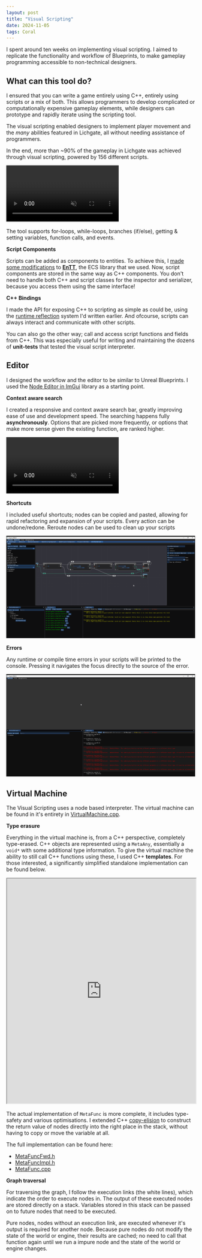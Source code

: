 ```yaml
---
layout: post
title: "Visual Scripting"
date: 2024-11-05
tags: Coral
---
```


I spent around ten weeks on implementing visual scripting. I aimed to replicate the functionality and workflow of Blueprints, to make gameplay programming accessible to non-technical designers. 

## What can this tool do?

I ensured that you can write a game entirely using C++, entirely using scripts or a mix of both. This allows programmers to develop complicated or computationally expensive gameplay elements, while designers can prototype and rapidly iterate using the scripting tool. 

The visual scripting enabled designers to implement player movement and the *many* abilities featured in Lichgate, all without needing assistance of programmers. 

In the end, more than ~90% of the gameplay in Lichgate was achieved through visual scripting, powered by 156 different scripts. 

<div class="video-as-gif-container">
  <video autoplay loop muted playsinline>
    <source src="/img/projects/y2/coral/DifferentScripts.mp4" type="video/mp4">
  </video>
</div>

The tool supports for-loops, while-loops, branches (if/else), getting & setting variables, function calls, and events.

**Script Components**

Scripts can be added as components to entities. To achieve this, I [made some modifications](https://github.com/GuusKemperman/CoralEngine/blob/39a86d7ff667518a458fa276a4fa1fa8066d8de5/Source/World/Registry.cpp#L25) to **[EnTT](https://github.com/skypjack/entt)**, the ECS library that we used. Now, script components are stored in the same way as C++ components. You don't need to handle both C++ and script classes for the inspector and serializer, because you access them using the same interface!

**C++ Bindings**

I made the API for exposing C++ to scripting as simple as could be, using the [runtime reflection](/blog/runtime-reflection) system I'd written earlier. And ofcourse, scripts can always interact and communicate with other scripts.

You can also go the other way; call and access script functions and fields from C++. This was especially useful for writing and maintaining the dozens of **unit-tests** that tested the visual script interpreter. 

## Editor

I designed the workflow and the editor to be similar to Unreal Blueprints. I used the [Node Editor in ImGui](https://github.com/thedmd/imgui-node-editor) library as a starting point.

**Context aware search**

I created a responsive and context aware search bar, greatly improving ease of use and development speed. The searching happens fully **asynchronously**. Options that are picked more frequently, or options that make more sense given the existing function, are ranked higher. 

<div class="video-as-gif-container">
  <video autoplay loop muted playsinline>
    <source src="/img/projects/y2/coral/ScriptEditor.mp4" type="video/mp4">
  </video>
</div>

**Shortcuts**

I included useful shortcuts; nodes can be copied and pasted, allowing for rapid refactoring and expansion of your scripts. Every action can be undone/redone. Reroute nodes can be used to clean up your scripts

![](/img/projects/y2/coral/W6_CopyCutPasteDuplicateUndo.gif)

**Errors**

Any runtime or compile time errors in your scripts will be printed to the console. Pressing it navigates the focus directly to the source of the error.

![](/img/projects/y2/coral/W5_LogMessageTakesYouToError.gif)

## Virtual Machine

The Visual Scripting uses a node based interpreter. The virtual machine can be found in it's entirety in [VirtualMachine.cpp](https://github.com/GuusKemperman/CoralEngine/blob/main-lite/Source/Core/VirtualMachine.cpp).

**Type erasure**

Everything in the virtual machine is, from a C++ perspective, completely type-erased. C++ objects are represented using a ```MetaAny```, essentially a ```void*``` with some additional type information. To give the virtual machine the ability to still call C++ functions using these, I used C++ **templates**. For those interested, a significantly simplified standalone implementation can be found below.

<iframe width="100%" height="600px" src="https://godbolt.org/e#z:OYLghAFBqd5QCxAYwPYBMCmBRdBLAF1QCcAaPECAMzwBtMA7AQwFtMQByARg9KtQYEAysib0QXACx8BBAKoBnTAAUAHpwAMvAFYTStJg1DIApACYAQuYukl9ZATwDKjdAGFUtAK4sGISQBspK4AMngMmAByPgBGmMQgAKxmpAAOqAqETgwe3r7%2BQemZjgJhEdEscQnJtpj2JQxCBEzEBLk%2BfoG19dlNLQRlUbHxSSkKza3t%2BV3j/YMVVaMAlLaoXsTI7BzmAMypxEzALEwA1AKbJhoAgrvhyN5YJyY7blReDA7ZYs/YlzdmOzuD0wTxehgAnj8/rcPsDQW4AG6YBwkKHXP73JgKBQnK4xcYHBwAMXepnRAHYrOiNABOAiYFipAz055uAjg1KMVgggAqpBOmQAXpgAPoEE4ASTRN1ps0cyBOPJOcgYqSYyAA1kJwsB6BA0AxxgKCOgQCAkSjiKzxqaQBCoWYAicWsAFEtobSTJSPTTLjSDUabWb7Y7nQxwaCACLO4iukyJCxSxKR55UmW%2B2nETAEdYMY22iEi0TjVk8n4QCHunZpv1elPU9P0xnMkGs9mc5hsE4AJWz/PbXLYADoR7jYwp%2BULRQQR0PJQx8JsFNK/XK8Aqg3bw/OEagNZgJc39QJAyazW8Pg1Wb2CBAruPZ1XfqGL58BDzUBKGLv96QfX6A3FTcLSIK0Xk3e0dmfJ0XQnf9ZTPEBwiwVQRSUABHLxGAuF4v0XTAFFnH53WpX1vVIv0sxzYg81fBoPy/H9MAgFU1U1bUjHoVl71dfk8PXAjy1gpZH1Tf9yXrGUrlSLwYlodcQB9JsmSYFkXgHTsQRvfsOUHTBZzHOMoJ9PECXVAgSQ%2BCBNzo7Jr2zO8HxHJ8TlfJYTkUijaXCJjiAgeCM19BNX3jSNj0NIDEJA1FwMQyDoJjV13IAWh%2BfNg3DALa3I9Na09BDbWOfcRWQzBUIwrCPkwa08GFVAqFnRykrSirsOq70JLErzAso7Ncx3PcDyPV9%2BVgydMEwtqqxrfKeokkjcpy7LJJ9CDt1QTkDlAiAlnC09bWisC3DWyFjNDYSTkA8SZsCqj%2Bp8wa/OErrFpW659jwBFVPYVbENsgRrTi8M9sig7kVAwGC0ys6Ahch79ytDqU2raFOpRhtwiAnwIEx51%2BSoWhUFUk4YgWr00xOSmTjumjnSeSwSZeusPSuXHjnCHbUYpqmbNJBoTgHdARRCyl6YCBQfCeNHucp0yCEJCzSWdfF5fM4XSXJgXdKF18peRmX0q3CMswl2hxWeaMmBVhX1aszWTs1rgND1ycgchUXEiHDQqD1utpr%2BKnqb62mTqLLECFZTHyxNrwzf9ilIw4FZaE4RJeD8DgtFIVBODcaxrAFNYNlbAEeFIAhNCTlYNVGIdySdgJAgCHYAi4AAORJEn0ThJHTyvs84XgFBADRy8rlY4FgJAyuRLxQPIShYOUQw6iEBBUAAdwzsu0EZOhVOyZeIloNfN4zrPd9SOgRgRZBUlSEUES4GkRRbcYRVURvSEv6/iEiblB7f1QHvegxAADyc9T5b37jPZAPFh4cF4LApo%2BAM68H4IIEQYh2BSBkIIRQKh1CZx0HoAwRgUD50sPoPA%2BJ4AQE0iARgBACCkCRAkeW7wNRLBWBtBoCCAD0QZTCWGsG/AgvBUBsOIHgLAw9IArGIO8RwbAPyeDkTtVY6xNh6BtOEI%2Bq917QO4LwDeBxUicB4MnVOfdiEDw4NgVQs9QInE/pIE4LAFC3xOE/GkQ4xEnAgHnERVCTi4EICQemOwuBLF4BXYh3DSAIEwEwLACQNE10kOSIcZg240h2IkHYLcdhtykF3FOHBe6kHPhIwBw9R5xK0Ak8pZgbFZxzogse8SVhsMyM4SQQA"></iframe>

The actual implementation of ```MetaFunc``` is more complete, it includes type-safety and various optimisations. I extended C++ [copy-elision](https://en.cppreference.com/w/cpp/language/copy_elision) to construct the return value of nodes directly into the right place in the stack, without having to copy or move the variable at all. 

The full implementation can be found here:
- [MetaFuncFwd.h](https://github.com/GuusKemperman/CoralEngine/blob/main-lite/Include/Meta/Fwd/MetaFuncFwd.h)
- [MetaFuncImpl.h](https://github.com/GuusKemperman/CoralEngine/blob/main-lite/Include/Meta/Impl/MetaFuncImpl.h)
- [MetaFunc.cpp](https://github.com/GuusKemperman/CoralEngine/blob/main-lite/Source/Meta/MetaFunc.cpp)

**Graph traversal**

For traversing the graph, I follow the execution links (the white lines), which indicate the order to execute nodes in. The output of these executed nodes are stored directly on a stack. Variables stored in this stack can be passed on to future nodes that need to be executed. 

Pure nodes, nodes without an execution link, are executed whenever it's output is required for another node. Because pure nodes do not modify the state of the world or engine, their results are cached; no need to call that function again until we run a impure node and the state of the world or engine changes.